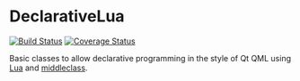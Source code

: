 # DeclarativeLua

[![Build Status](https://travis-ci.org/Reisz/DeclarativeLua.svg?branch=master)](https://travis-ci.org/Reisz/DeclarativeLua)
[![Coverage Status](https://coveralls.io/repos/github/Reisz/DeclarativeLua/badge.svg?branch=master)](https://coveralls.io/github/Reisz/DeclarativeLua?branch=master)

Basic classes to allow declarative programming in the style of Qt QML using [Lua](https://www.lua.org/) and [middleclass](https://github.com/kikito/middleclass).
